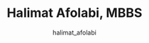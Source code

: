 ---
# this is autogenerated: do not edit
title: Halimat Afolabi, MBBS
author: halimat_afolabi
layout: author-bio
jobtitle: Machine Learning Scientist
bio: Novo Nordisk
type: alumn
excerpt: "Machine Learning Scientist, 2022-2023. Halimat is a physician scientist from the UK. After obtaining clinical experience in the National Health Service she comp"
header:
  teaser: /assets/images/people/bio-afolabi.jpg
papers: 
---